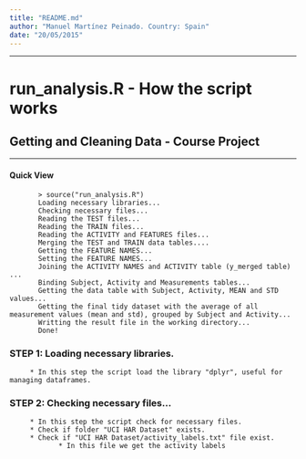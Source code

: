 ```yaml
---
title: "README.md"
author: "Manuel Martínez Peinado. Country: Spain"
date: "20/05/2015"
---
```

**************

# run_analysis.R - How the script works
## Getting and Cleaning Data - Course Project
**************

####  Quick View
           
           > source("run_analysis.R")         
           Loading necessary libraries...           
           Checking necessary files...
           Reading the TEST files...
           Reading the TRAIN files...
           Reading the ACTIVITY and FEATURES files...
           Merging the TEST and TRAIN data tables....
           Getting the FEATURE NAMES...
           Setting the FEATURE NAMES...
           Joining the ACTIVITY NAMES and ACTIVITY table (y_merged table) ...
           Binding Subject, Activity and Measurements tables...
           Getting the data table with Subject, Activity, MEAN and STD values...
           Getting the final tidy dataset with the average of all measurement values (mean and std), grouped by Subject and Activity...
           Writting the result file in the working directory...
           Done!
           
### STEP 1: Loading necessary libraries.

         * In this step the script load the library "dplyr", useful for managing dataframes. 

###  STEP 2: Checking necessary files... 

         * In this step the script check for necessary files.
         * Check if folder "UCI HAR Dataset" exists.
         * Check if "UCI HAR Dataset/activity_labels.txt" file exist. 
                * In this file we get the activity labels 
         
         
         
         
         
         
